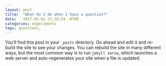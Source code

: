 ```yaml
---
layout: post
title:  "What do I do when I have a question?"
date:   2017-05-01 23:39:54 -0700
categories: experiments
tags: questions, 
---
```

You’ll find this post in your `_posts` directory. Go ahead and edit it and re-build the site to see your changes. You can rebuild the site in many different ways, but the most common way is to run `jekyll serve`, which launches a web server and auto-regenerates your site when a file is updated.

[jekyll-docs]: https://jekyllrb.com/docs/home
![]()
